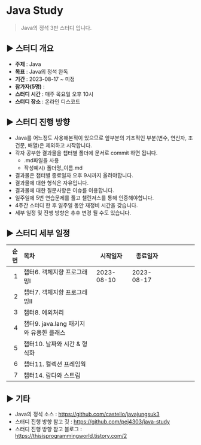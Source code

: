 Java Study
=============
> Java의 정석 3판 스터디 입니다.

## :arrow_forward: 스터디 개요
* **주제** : Java
* **목표** : Java의 정석 완독
* **기간** : 2023-08-17 ~ 미정
* **참가자(5명)** : 
* **스터디 시간** : 매주 목요일 오후 10시
* **스터디 장소** : 온라인 디스코드

##  :arrow_forward: 스터디 진행 방향
* Java를 어느정도 사용해본적이 있으므로 앞부분의 기초적인 부분(변수, 연산자, 조건문, 배열)은 제외하고 시작합니다.
* 각자 공부한 결과물을 챕터별 폴더에 문서로 commit 하면 됩니다.
  * .md파일을 사용
  * 작성예시) 폴더명_이름.md
* 결과물은 챕터별 종료일자 오후 9시까지 올려야합니다.
* 결과물에 대한 형식은 자유입니다.
* 결과물에 대한 질문사항은 이슈를 이용합니다.
* 일주일에 5번 연습문제를 풀고 챌린저스를 통해 인증해야합니다.
* 4주간 스터디 한 후 일주일 동안 재정비 시간을 갖습니다.
* 세부 일정 및 진행 방향은 추후 변경 될 수도 있습니다.

## :arrow_forward: 스터디 세부 일정
| 순번 | 목차              | 시작일자       | 종료일자       |  |  |  |  |  |  
| ------: | :---------------|------------|------------|:---:|:---:|:---:|:---:|:-------:|
| 1 | 챕터6. 객체지향 프로그래밍Ⅰ | 2023-08-10 | 2023-08-17 |     |     |     |     |  |
| 2 | 챕터7. 객체지향 프로그래밍Ⅱ |            |            |     |     |     |     |  |
| 3 | 챕터8. 예외처리 |            |            |     |     |     |     |  |
| 4 | 챕터9. java.lang 패키지와 유용한 클래스 |            |            |     |     |     |     |  |
| 5 | 챕터10. 날짜와 시간 & 형식화 |            |            |     |     |     |     |  |
| 6 | 챕터11. 컬렉션 프레임웍 |            |            |     |     |     |     |  |
| 7 | 챕터14. 람다와 스트림 |            |            |     |     |     |     |  |


## :arrow_forward: 기타
+ Java의 정석 소스 : https://github.com/castello/javajungsuk3
+ 스터디 진행 방향 참고 깃 : https://github.com/pej4303/java-study
+ 스터디 진행 방향 참고 블로그 : https://thisisprogrammingworld.tistory.com/2
